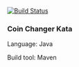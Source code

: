 [![Build Status](https://travis-ci.org/tamminhdao/coinChangerKata.svg?branch=master)](https://travis-ci.org/tamminhdao/coinChangerKata)

### Coin Changer Kata

Language: Java

Build tool: Maven
